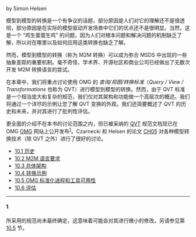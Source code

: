 by Simon Helsen

模型到模型的转换是一个有争议的话题，部分原因是人们对它的理解还不是很透彻，部分原因是在实际的模型驱动开发场景中它们的优点还不是很明显。当然，这是一个 “鸡生蛋蛋生鸡” 的问题，因为人们对根本问题和解决问题的机制缺乏了解，所以对在哪里以及如何应用这类转换也缺乏了解。

然而，模型到模型的转换（称为 M2M 转换）可以成为弥合 MSDS 中出现的一些抽象差距的重要机制。毫不奇怪，学术界、开源社区和商业公司已经做出了无数次开发 M2M 转换语言的尝试。

在本章中，我们将重点讨论使用 OMG 的 *查询/视图/转换标准*（*Query / View / Transformations* 也称为 QVT）进行模型到模型的转换。然而，由于 QVT 标准是一个相当庞大和复杂的规范，我们仅对其架构和功能做一个高层次的概述。我们将通过一个详尽的示例让您了解 QVT 变换的外观。我们还简要概述了 QVT 的历史和未来，并对其进行了批判性评估。

更全面的介绍不在本书的讨论范围之内，但已被采纳的 [QVT](../ref.md#qvt) 规范文档现已在 OMG [OMG](../ref.md#omg) 网站上公开发布<sup>[1](#1)</sup>。Czarnecki 和 Helsen 的论文 [CH05](../ref.md#ch05) 对各种模型转换技术（除 QVT 之外）进行了很好的讨论。

* [10.1 历史](1.md)
* [10.2 M2M 语言要求](2.md)
* [10.3 总体架构](3.md)
* [10.4 转换示例](4.md)
* [10.5 OMG 标准化进程和工具可用性](5.md)
* [10.6 评估](6.md)

---
#### 1
所采用的规范尚未最终确定，这意味着可能会对其进行微小的修改。另请参见第 [10.5](5.md) 节。
